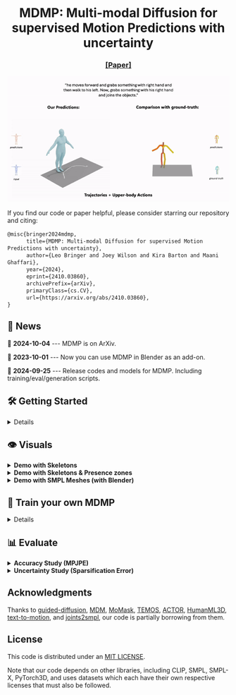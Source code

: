 <div align="center">

# MDMP: Multi-modal Diffusion for supervised Motion Predictions with uncertainty

### [[Paper]](https://arxiv.org/abs/2410.03860)
<p align="center">
  <img src="assets/short.gif" />
</p>

</div>

If you find our code or paper helpful, please consider starring our repository and citing:
```
@misc{bringer2024mdmp,
      title={MDMP: Multi-modal Diffusion for supervised Motion Predictions with uncertainty}, 
      author={Leo Bringer and Joey Wilson and Kira Barton and Maani Ghaffari},
      year={2024},
      eprint={2410.03860},
      archivePrefix={arXiv},
      primaryClass={cs.CV},
      url={https://arxiv.org/abs/2410.03860}, 
}
```

## :postbox: News

📢 **2024-10-04** --- MDMP is on ArXiv. 

📢 **2023-10-01** --- Now you can use MDMP in Blender as an add-on. 

📢 **2024-09-25** --- Release codes and models for MDMP. Including training/eval/generation scripts.


## 🛠️ Getting Started

<details>

### 1. Setup Conda environment

```shell
sudo apt update
sudo apt install ffmpeg
conda env create -f environment.yml
conda activate mdmp
python -m spacy download en_core_web_sm
pip install git+https://github.com/openai/CLIP.git
```
We test our code on Python 3.7.13 and PyTorch 1.7.1

#### Alternative: Pip Installation
<details>
We provide an alternative pip installation in case you encounter difficulties setting up the conda environment.

```
pip install -r requirements.txt
```
We test this installation on Python 3.10

</details>

### 2. Download dependencies:

```bash
pip install --upgrade --no-cache-dir gdown
bash prepare/download_smpl_files.sh
bash prepare/download_glove.sh
bash prepare/download_t2m_evaluators.sh
bash prepare/download_recognition_models.sh
```


### 3. Get data

**HumanML3D** - Follow the instructions in [HumanML3D](https://github.com/EricGuo5513/HumanML3D.git),
then copy the result dataset to our repository:

```shell
cp -r ../HumanML3D/HumanML3D ./dataset/HumanML3D
```

<!-- **KIT** - Download from [HumanML3D](https://github.com/EricGuo5513/HumanML3D.git) (no processing needed this time) and the place result in `./dataset/KIT-ML` -->

### 4. Download the pretrained models

```
bash prepare/download_models.sh
```

#### (Optional) Download Manually

[mdmp_pretrained](https://leobringer.com/wp-content/uploads/2024/09/preatrained_model.zip) - it's a zip file, unzip and place them in `./save/`.

</details>


## 👁️ Visuals

<details>
  <summary><b>Demo with Skeletons</b></summary>

### Generate from test set prompts

```shell
python -m sample.generate_w_gt --model_path ./save/mdmp_pretrained/model000500000.pt --num_samples 3 --num_repetitions 3
```

**You may modify the arguments based on your preferences:**
* `--device` id. 
* `--num_samples` to generate more samples conditionned on different inputs
* `--num_repetitions` to generate more samples conditionned on the same inputs
* `--model_path` to change the path if you have trained your own model and want to test it

**Running those will get you:**
* `results.npy` file with text prompts and xyz positions of the generated animation
* `sample##_rep##.mp4` - a stick figure animation for each generated motion including the ground-truth motion for comparison.

It should look something like this:

<div align="center">
  <img src="assets/example1.gif" alt="example">
</div>

</details>

<details>
  <summary><b>Demo with Skeletons & Presence zones</b></summary>

```shell
python -m sample.generate_w_zones --model_path ./save/mdmp_pretrained/model000500000.pt --num_samples 3 --num_repetitions 3
```

**You may modify the arguments based on your preferences:**
* `--device` id. 
* `--num_samples` to generate more samples conditionned on different inputs
* `--num_repetitions` to generate more samples conditionned on the same inputs
* `--model_path` to change the path if you have trained your own model and want to test it


**Running those will get you:**
* `results.npy` file with text prompts and xyz positions of the generated animation
* `sample##_rep##.mp4` - a stick figure animation for each generated motion including zones of presence around 'end-effector' joints to assess uncertainty.

It should look something like this:

<div align="center">
  <img src="assets/example2.gif" alt="example">
</div>

</details>

<details>
  <summary><b>Demo with SMPL Meshes (with Blender)</b></summary>

### Generate simple skeleton videos to be rendered

```shell
python -m sample.generate_for_meshes --model_path ./save/mdmp_pretrained/model000500000.pt --num_samples 3 --num_repetitions 3
```

**You may also define:**
* `--device` id.
* `--num_samples` to generate more samples conditionned on different inputs
* `--num_repetitions` to generate more samples conditionned on the same inputs
* `--model_path` to change the path if you have trained your own model and want to test it

**Running those will get you:**
* `results.npy` file with text prompts and xyz positions of the generated animation
* `sample##_rep##.mp4` - a stick figure animation for each generated motion with no ground-truth, no floor, nor zones of presence.

It should look something like this:

<div align="center">
  <img src="assets/example5.gif" alt="example">
</div>

### Create SMPL parameters

Frow now on if you want to render the SMPL mesh you should chose an `.mp4` file that you would like to render, copy its relative path and use the following script to create SMPL parameters of that file:

```shell
python -m visualize.render_mesh --input_path /path/to/mp4/stick/figure/file
```

**This script outputs:**
* `sample##_rep##_smpl_params.npy` - SMPL parameters (thetas, root translations, vertices and faces)
* `sample##_rep##_obj` - Mesh per frame in `.obj` format.

### Set up blender

Refer to [TEMOS-Rendering motions](https://github.com/Mathux/TEMOS) for blender setup, then install the following dependencies.

```
YOUR_BLENDER_PYTHON_PATH/python -m pip install -r prepare/blender_requirements.txt
```

### Render SMPL meshes

Run the following command to render SMPL using blender:

```
YOUR_BLENDER_PATH/blender --background --python render.py -- --cfg=./configs/render.yaml --npy=YOUR_NPY_FOLDER --mode=video
```

**You may also define:**
- `--mode=video`: render mp4 video
- `--mode=sequence`: render the whole motion in a png image.

**Based on the mode you chose this script outputs:**
* `sample##_rep##_smpl_params.mp4` - a Video with the SMPL parameters rendered with Blender that should look like this:

<div align="center">
  <img src="assets/example6.gif" alt="example">
</div>

* `sample##_rep##_smpl_params.png` - A summary of the sequence through an image that should look like this:

<div align="center">
  <img src="assets/example6.png" alt="example">
</div>

* It will also create one folder with the `.obj` files and one with each single frame of the video.


</details>

## 🚀 Train your own MDMP

<details>

```shell
python -m train.train_mdmp --save_dir save/my_own_mdmp --dataset humanml
```

* Use `--diffusion_steps 50` to train a faster model with less diffusion steps.
* Use `--device` to define GPU id.
* Add `--train_platform_type {ClearmlPlatform, TensorboardPlatform}` to track results with either [ClearML](https://clear.ml/) or [Tensorboard](https://www.tensorflow.org/tensorboard).
* Add `--use_gcn true` to try the GCN version
* Change `--emb_motion_len` to a value lower than 50 if you want you model to be conditionned on shorter motion sequences
* Add `--num_steps` to specificy the number of training steps and train more or less
* Use `--batch_size` to change to a smaller batch size if your GPU memory gets in the way

</details>

## 📊 Evaluate

<details>
  <summary><b>Accuracy Study (MPJPE)</b></summary>

* Takes about 30mins (on a single GPU) for 3 repetitions per input to go over the entire test set (excluding motion sequences shorter than 3s).
* The output of this script will be printed in the terminal and correspond to the MPJPE at various time steps of the predicted motion (from 0.5 to 5.5s).
* The pre-trained model results should match the ones reported in the temporal chart of the paper (or sometimes lower).

```shell
python -m eval.eval_mpjpe --model_path ./save/mdmp_pretrained/model000500000.pt --num_repetitions 3
```

**You may also define:**
* `--device` id.
* `--num_samples` to generate more samples conditionned on different inputs
* `--num_repetitions` to generate more samples conditionned on the same inputs
* `--model_path` to change the path if you have trained your own model and want to test it

The chart in the paper:
<img src="assets/temporal_chart.png" alt="Temporal Chart" width="400">:

</details>

<details>
  <summary><b>Uncertainty Study (Sparsification Error)</b></summary>

* The output of this script will be saved in the folder and correspond to the Sparsification Plot.
* The pre-trained model results should approxiametly match the ones reported in the paper (or sometimes lower).

```shell
python -m eval.eval_spars --model_path ./save/mdmp_pretrained/model000500000.pt --num_samples 10 --num_repetitions 5
```

**You may also define:**
* `--device` id.
* `--num_samples` to generate more samples conditionned on different inputs
* `--num_repetitions` to generate more samples conditionned on the same inputs (usually results in a curve that aligns even closely to the Oracle)
* `--model_path` to change the path if you have trained your own model and want to test it

The plot in the paper: (here we only assess 'Mode Divergence' which is the best index)
<img src="assets/sparsification.png" alt="Temporal Chart" width="400">:

</details>

## Acknowledgments

Thanks to [guided-diffusion](https://github.com/openai/guided-diffusion), [MDM](https://github.com/GuyTevet/motion-diffusion-model), [MoMask](https://github.com/EricGuo5513/momask-codes), [TEMOS](https://github.com/Mathux/TEMOS), [ACTOR](https://github.com/Mathux/ACTOR), [HumanML3D](https://github.com/EricGuo5513/HumanML3D), [text-to-motion](https://github.com/EricGuo5513/text-to-motion), and [joints2smpl](https://github.com/wangsen1312/joints2smpl), our code is partially borrowing from them.

## License

This code is distributed under an [MIT LICENSE](LICENSE).

Note that our code depends on other libraries, including CLIP, SMPL, SMPL-X, PyTorch3D, and uses datasets which each have their own respective licenses that must also be followed.
